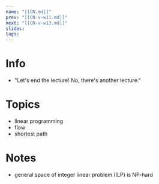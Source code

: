 ```yaml
---
name: "[[CN.md]]"
prev: "[[CN-v-w11.md]]"
next: "[[CN-v-w13.md]]"
slides: 
tags: 
---
```



# Info
- "Let's end the lecture! No, there's another lecture."


# Topics
- linear programming
- flow
- shortest path


# Notes
- general space of integer linear problem (ILP) is NP-hard
